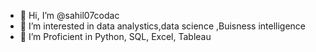 - 👋 Hi, I’m @sahil07codac
- 👀 I’m interested in data analystics,data science ,Buisness intelligence
- 🌱 I’m Proficient in Python, SQL, Excel, Tableau


<!---
sahil07codac/sahil07codac is a ✨ special ✨ repository because its `README.md` (this file) appears on your GitHub profile.
You can click the Preview link to take a look at your changes.
--->
